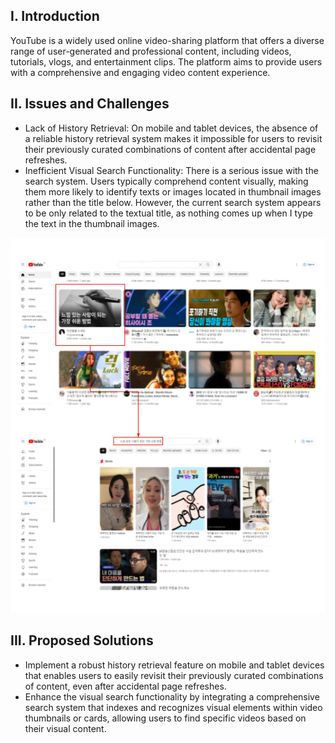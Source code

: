 ## I. Introduction
YouTube is a widely used online video-sharing platform that offers a diverse range of user-generated and professional content, including videos, tutorials, vlogs, and entertainment clips. The platform aims to provide users with a comprehensive and engaging video content experience.
## II. Issues and Challenges
- Lack of History Retrieval: On mobile and tablet devices, the absence of a reliable history retrieval system makes it impossible for users to revisit their previously curated combinations of content after accidental page refreshes. 
- Inefficient Visual Search Functionality: There is a serious issue with the search system. Users typically comprehend content visually, making them more likely to identify texts or images located in thumbnail images rather than the title below. However, the current search system appears to be only related to the textual title, as nothing comes up when I type the text in the thumbnail images.
<img src="/assets/youtube.png">

## III. Proposed Solutions
- Implement a robust history retrieval feature on mobile and tablet devices that enables users to easily revisit their previously curated combinations of content, even after accidental page refreshes.
- Enhance the visual search functionality by integrating a comprehensive search system that indexes and recognizes visual elements within video thumbnails or cards, allowing users to find specific videos based on their visual content.